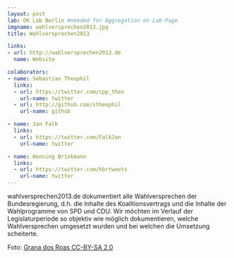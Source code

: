 ```yaml
---
layout: post
lab: OK Lab Berlin #needed for Aggregation on Lab-Page
imgname: wahlversprechen2013.jpg
title: Wahlversprechen2013

links: 
- url: http://wahlversprechen2013.de
  name: Website

colaborators:
- name: Sebastian Theophil
  links:
  - url: https://twitter.com/cpp_theo
    url-name: twitter
  - url: http://github.com/stheophil
    url-name: github

- name: Jan Falk
  links:
  - url: https://twitter.com/FalkJan
    url-name: twitter

- name: Henning Brinkmann
  links:
  - url: https://twitter.com/hbrtweets
    url-name: twitter
---
```


wahlversprechen2013.de dokumentiert alle Wahlversprechen der Bundesregierung, d.h. die Inhalte des Koalitionsvertrags und die Inhalte der Wahlprogramme von SPD und CDU. Wir möchten im Verlauf der Legislaturperiode so objektiv wie möglich dokumentieren, welche Wahlversprechen umgesetzt wurden und bei welchen die Umsetzung scheiterte. 

<p> Foto: <a href="http://www.flickr.com/photos/catcrispi/6213846884/">Grana dos Roas CC-BY-SA 2.0</a></p>

